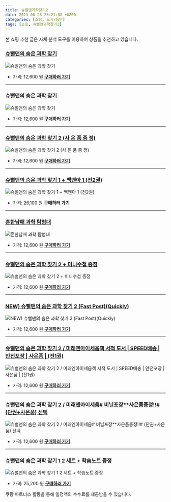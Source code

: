 ```yaml
---
title: 슈뻘맨과학찾기2
date: 2023-08-28 23:21:08 +0800
categories: [쇼핑, 도서/음반]
tags: [쇼핑, 슈뻘맨과학찾기2]
---
```

본 쇼핑 추천 글은 자체 분석 도구를 이용하여 상품을 추천하고 있습니다.
### [슈뻘맨의 숨은 과학 찾기](https://link.coupang.com/re/AFFSDP?lptag=AF1030537&pageKey=7201570957&itemId=18204704977&vendorItemId=85353045576&traceid=V0-153-436756d30676caad&requestid=20230906232108482174224116&token=31850C%7CGM)
![슈뻘맨의 숨은 과학 찾기](https://ads-partners.coupang.com/image1/ElmUPTpWcPPpohKIEukh3Q71ZvXNPUBbJX2IKFvlKY-sp1ZL0a2NslsA8Ag_oy2V0RV_hWEKWhYmckZGxh6J0JChZcwI0dAcpNsC_Cj6HOOIWhRxlI7DfZYnGHc3t4k0s6JciemRFQuBvYKRmN2L-bsjCDFho21XcPjL5EvzFEndFRxIRvFq352tvdMH0VoqTAi_F-VCzIZSzoZt8OZ3moCwiFWTN_LmNRJ_JIwuNLSilC6DrJMoeXmQDtMLIkXq41q-7Vr8RQrccmkjiuUMFw==)
- 가격: 12,600 원
[**구매하러 가기**](https://link.coupang.com/re/AFFSDP?lptag=AF1030537&pageKey=7201570957&itemId=18204704977&vendorItemId=85353045576&traceid=V0-153-436756d30676caad&requestid=20230906232108482174224116&token=31850C%7CGM)
---
### [슈뻘맨의 숨은 과학 찾기](https://link.coupang.com/re/AFFSDP?lptag=AF1030537&pageKey=7553622113&itemId=19884616970&vendorItemId=86985037592&traceid=V0-153-66967170ae87fd91&requestid=20230906232108482174224116&token=31850C%7CGM)
![슈뻘맨의 숨은 과학 찾기](https://ads-partners.coupang.com/image1/J0JVOiOvgW_Ho00JJ_xV4wFXr9WzGMaxXjJe5NK8nSvjyVqYdg_MWjjNc7N0HrPDE4smJQ0Ez3yh6bDWF_6xcUWIud7t1yllWrmJ2UmUUZOOgkj_A6OnsMRzg1PsBxnPzXt7-qD-uqiWUA4b4T63x_hAfQhMtExktAauw-ZKVpyrOPW7V7w1pCm1bQpyMZyElneGUWcZMpncO4YhESkLZ0l--A9yH4LUcPxOz-jKC6F-TGby3jupmDF1kV0uk9IwVr-dlqKiQ0E=)
- 가격: 12,600 원
[**구매하러 가기**](https://link.coupang.com/re/AFFSDP?lptag=AF1030537&pageKey=7553622113&itemId=19884616970&vendorItemId=86985037592&traceid=V0-153-66967170ae87fd91&requestid=20230906232108482174224116&token=31850C%7CGM)
---
### [슈뻘맨의 숨은 과학 찾기 2 (사 은 품 증 정)](https://link.coupang.com/re/AFFSDP?lptag=AF1030537&pageKey=7565961118&itemId=19943230646&vendorItemId=87042421859&traceid=V0-153-102831e7ae4f82a6&requestid=20230906232108482174224116&token=31850C%7CGM)
![슈뻘맨의 숨은 과학 찾기 2 (사 은 품 증 정)](https://ads-partners.coupang.com/image1/_dmhwAgJPuSsHMTO_VOCRLdUBEk5pmrbj38cA9IVPJtpo4DnjwIGVNwY2z8h9S61q9DIirdgEv6zpwwn0iY9VZ2Btw0mOBzzJvfRkcBXQ3HmdR_9Bydz4qudS87_wPCi6vSDHOaLL7X9CDbX3_Ah468I5cgJusCxWtfni9Suxzu534SlP5cprKNpG_6mVMsXy0DVpICXUi3BaDNKzs-DAtMRv_IwLErQOmcNHm4SMH2Lptroxu-xUF1b1IjS-9qnquDjLR5x2YrTC2tRqeSe70vaEtHDlHKUIQXkc6PB1yU=)
- 가격: 12,600 원
[**구매하러 가기**](https://link.coupang.com/re/AFFSDP?lptag=AF1030537&pageKey=7565961118&itemId=19943230646&vendorItemId=87042421859&traceid=V0-153-102831e7ae4f82a6&requestid=20230906232108482174224116&token=31850C%7CGM)
---
### [슈뻘맨의 숨은 과학 찾기 1 + 백앤아 1 (전2권)](https://link.coupang.com/re/AFFSDP?lptag=AF1030537&pageKey=7237022163&itemId=18378334988&vendorItemId=85521629736&traceid=V0-153-5287b4ae5ad4e856&requestid=20230906232108482174224116&token=31850C%7CGM)
![슈뻘맨의 숨은 과학 찾기 1 + 백앤아 1 (전2권)](https://ads-partners.coupang.com/image1/stwiHmNNtMGWmZ5RshhoJ9Bcqe0BXx0ITxGuNnRUH3y7hwCyfkrBNs22u0SwvetxOxk0painfOca-fFBVZCp6jJFnjuHNPCDnDMqAqh2BXw3lsz2oovdUhHKOGYu-tL1R5BtGF2MVQK0ewdjflCKPq0Qgm2hXVkwNzOEn5-6t6yrVRJ1jTgoT35hPXk88vvXaTr2kmR2sLLSYWihdqJfYnNd30QSdbVhTpb15buZwCJDyof2LlVKkZN1jSqenZobmQNdbff2N4HQICI8hiw1A5idS4mtCh4w-Ee2iJevh9T4)
- 가격: 26,100 원
[**구매하러 가기**](https://link.coupang.com/re/AFFSDP?lptag=AF1030537&pageKey=7237022163&itemId=18378334988&vendorItemId=85521629736&traceid=V0-153-5287b4ae5ad4e856&requestid=20230906232108482174224116&token=31850C%7CGM)
---
### [흔한남매 과학 탐험대](https://link.coupang.com/re/AFFSDP?lptag=AF1030537&pageKey=7450263056&itemId=19393933260&vendorItemId=86506124215&traceid=V0-153-504b253005c1884f&requestid=20230906232108482174224116&token=31850C%7CGM)
![흔한남매 과학 탐험대](https://ads-partners.coupang.com/image1/UkRGL2OFw3kRIp_MUiFvCfY_48IeDQ230_7MWzEduIS_x8NEniHasjGLchDLHT1MJE79LErHR0YXACkJlojvRicIyNDBi5Erie-LfLZ9UAmHWEk5Y1zzJn9oJ8oSDOWUZ8syIaCuMpuvV-B93UmxSTWVhPQxsvqgzjs4M73PmHEBe8Vfp46N7bex4azJoZvPR5ymkRClxLGo55cgZIjx0IJTMLXrTl0-BWemDyPxuP8MhJ7Vr2Am_O_InP1mDJ-QNl24gII_lMXNKpPoIskfsA==)
- 가격: 12,600 원
[**구매하러 가기**](https://link.coupang.com/re/AFFSDP?lptag=AF1030537&pageKey=7450263056&itemId=19393933260&vendorItemId=86506124215&traceid=V0-153-504b253005c1884f&requestid=20230906232108482174224116&token=31850C%7CGM)
---
### [슈뻘맨의 숨은 과학 찾기 2 + 미니수첩 증정](https://link.coupang.com/re/AFFSDP?lptag=AF1030537&pageKey=7563852025&itemId=19933161471&vendorItemId=87079962853&traceid=V0-153-01bc1963e88566a9&requestid=20230906232108482174224116&token=31850C%7CGM)
![슈뻘맨의 숨은 과학 찾기 2 + 미니수첩 증정](https://ads-partners.coupang.com/image1/AV5HXpfZ8xrdeCdaAVDAmkPGHJW2AJiGAwAEDuMtESHW01xI19dUXqX0E8Tu8MqGXBCrIddkudtZAEdAiu0yMl-0sT1gVVGwYkjbV2OO9aMQqwvHgnDImITClBqiU2GKhaatZ18rk3Y6vbEg-1pdUEHWJGgraOgkTxdnzgMvdc7vt4RYDndikPVkczY7b2X3HUpnDCb7bDiqwZxVsN9uSuPdSsVvBeFzc7_VuiL3QHUqBlGeIgLIo5CfEWRv0ihAZA6GGBnEYBafUe08X3bYHPtDCK8omKmiKZtP4qkvQIp9)
- 가격: 12,600 원
[**구매하러 가기**](https://link.coupang.com/re/AFFSDP?lptag=AF1030537&pageKey=7563852025&itemId=19933161471&vendorItemId=87079962853&traceid=V0-153-01bc1963e88566a9&requestid=20230906232108482174224116&token=31850C%7CGM)
---
### [NEW) 슈뻘맨의 숨은 과학 찾기 2 (Fast Post)(Quickly)](https://link.coupang.com/re/AFFSDP?lptag=AF1030537&pageKey=7565068884&itemId=19939425726&vendorItemId=87038781345&traceid=V0-153-4c42cf826ac89527&requestid=20230906232108482174224116&token=31850C%7CGM)
![NEW) 슈뻘맨의 숨은 과학 찾기 2 (Fast Post)(Quickly)](https://ads-partners.coupang.com/image1/ZeFhBeJS2knANzupZd7K8jEDIM07I7bOc1l5bAa0XWVtdS8cFqpQ00qVkYmnLSU7QT8Yvf0On3gNAuQUuLlq7rF88dikZEhutieCpa2HSgxQVh8J0PgAbPQnBnCNUC2zKYtnDQ5IQ-REzMqra8hG1K2SkC4sS7wSOrBVBj7rhNM5rF0OHvcGuBoEjN5bsbhxc81t0P7DDE1xV3IundlpzIkVy7RxsR6-77QxTStuvVRSiCB8vseDuSGjtYu0axha7Z07DEOmeXeUPCdSdqbzkAZb5elDQ-JhrGuRQLcQwQ==)
- 가격: 12,600 원
[**구매하러 가기**](https://link.coupang.com/re/AFFSDP?lptag=AF1030537&pageKey=7565068884&itemId=19939425726&vendorItemId=87038781345&traceid=V0-153-4c42cf826ac89527&requestid=20230906232108482174224116&token=31850C%7CGM)
---
### [슈뻘맨의 숨은 과학 찾기 2 / 미래엔아이세움책 서적 도서 | SPEED배송 | 안전포장 | 사은품 | (전1권)](https://link.coupang.com/re/AFFSDP?lptag=AF1030537&pageKey=7561714954&itemId=19923185237&vendorItemId=87022868244&traceid=V0-153-f796cca18228f5e7&requestid=20230906232108482174224116&token=31850C%7CGM)
![슈뻘맨의 숨은 과학 찾기 2 / 미래엔아이세움책 서적 도서 | SPEED배송 | 안전포장 | 사은품 | (전1권)](https://ads-partners.coupang.com/image1/RV6BhgXU8OTLkqOYRUnNqesgVJWDYsWfsAn_DrEvy9JzVsAS-_IRvQFmJLKEoKhweqjqs2XvghmNzyQbdUVS6IbuPHJ6WS0W4kTSvuaL0GOhALoQxVlhdJEah2b-aysST3D3kCKEG6oyb54cxIgGQjTZkEgU4P2sCv5NO5MjH9qg6vEtpKamIUGjLDRgWYGrzyfkVPw-FCb0w1g0V6mx3hdUm1mS4zd_xGnzOxYisXkD4FOt7fLzX1CtMdqNKjeQr1v514c32-umUKIpUObBszEXOhLNFyfAfP7ohcpq74g=)
- 가격: 12,600 원
[**구매하러 가기**](https://link.coupang.com/re/AFFSDP?lptag=AF1030537&pageKey=7561714954&itemId=19923185237&vendorItemId=87022868244&traceid=V0-153-f796cca18228f5e7&requestid=20230906232108482174224116&token=31850C%7CGM)
---
### [슈뻘맨의 숨은 과학 찾기 2 / 미래엔아이세움# 비닐포장**사은품증정!!# (단권+사은품) 선택](https://link.coupang.com/re/AFFSDP?lptag=AF1030537&pageKey=7561722426&itemId=19923226167&vendorItemId=87022908596&traceid=V0-153-03aa3a4cc4d7d79d&requestid=20230906232108482174224116&token=31850C%7CGM)
![슈뻘맨의 숨은 과학 찾기 2 / 미래엔아이세움# 비닐포장**사은품증정!!# (단권+사은품) 선택](https://ads-partners.coupang.com/image1/H_od_gWerj5C9n86H8O8P9cHtICRCbtrvkVMSvyoLh7rSfbUFFZ0NsuGbdMb9guqnwBJPR2VrdBHLn7Gs9YrKFNPV485dAfcow8JLNATz0gfG8Ofz1Jj8yIXdT-FwseC3l6pg53M2JTMq14gghlodJ2H05LWawQEIIP366JGuchO8vzVV_10CowzMRy6fAhJ5I5_qMu8UnsjYLmaSJYBB3zUnlPTI5ivQwtvEpa0j9okVcZGRAWJ8bCstbtlSHf7dC5m8tIfxb7Lc7Rmfn6KepHNFYlqdZdsJRAB3vp5ZN4=)
- 가격: 12,600 원
[**구매하러 가기**](https://link.coupang.com/re/AFFSDP?lptag=AF1030537&pageKey=7561722426&itemId=19923226167&vendorItemId=87022908596&traceid=V0-153-03aa3a4cc4d7d79d&requestid=20230906232108482174224116&token=31850C%7CGM)
---
### [슈뻘맨의 숨은 과학 찾기 1 2 세트 + 학습노트 증정](https://link.coupang.com/re/AFFSDP?lptag=AF1030537&pageKey=7563851663&itemId=19933159599&vendorItemId=87032593239&traceid=V0-153-c86325430da9a388&requestid=20230906232108482174224116&token=31850C%7CGM)
![슈뻘맨의 숨은 과학 찾기 1 2 세트 + 학습노트 증정](https://ads-partners.coupang.com/image1/fDU7OEsG-UDO4dy6fPG_i76dBVnWy9wAsa2fpXAcx7sv0hH_KJTY8cezHE20yBlaSlDSAn-4qOYZscfgC0ElTUB3tdWgwK73WaRzWH9o18Ixw-w5radVW0d2sqGmFNbVBtquU22TFSC9pmO0sZbHmAGaWQzXAGXI_zCIOY36var_A4EmjE7PsxERQpZpkC1DSz72o6vgj5w1vlRB8IA088lNquRTZ6Qwk6Cyql5q99Q-JEa60-IR3GbTFj46ih05fNve6Wxcfxrl-MveN2eHtXpov43Yn9Q2Vz_ROb4feSs=)
- 가격: 25,200 원
[**구매하러 가기**](https://link.coupang.com/re/AFFSDP?lptag=AF1030537&pageKey=7563851663&itemId=19933159599&vendorItemId=87032593239&traceid=V0-153-c86325430da9a388&requestid=20230906232108482174224116&token=31850C%7CGM)


쿠팡 파트너스 활동을 통해 일정액의 수수료를 제공받을 수 있습니다.
